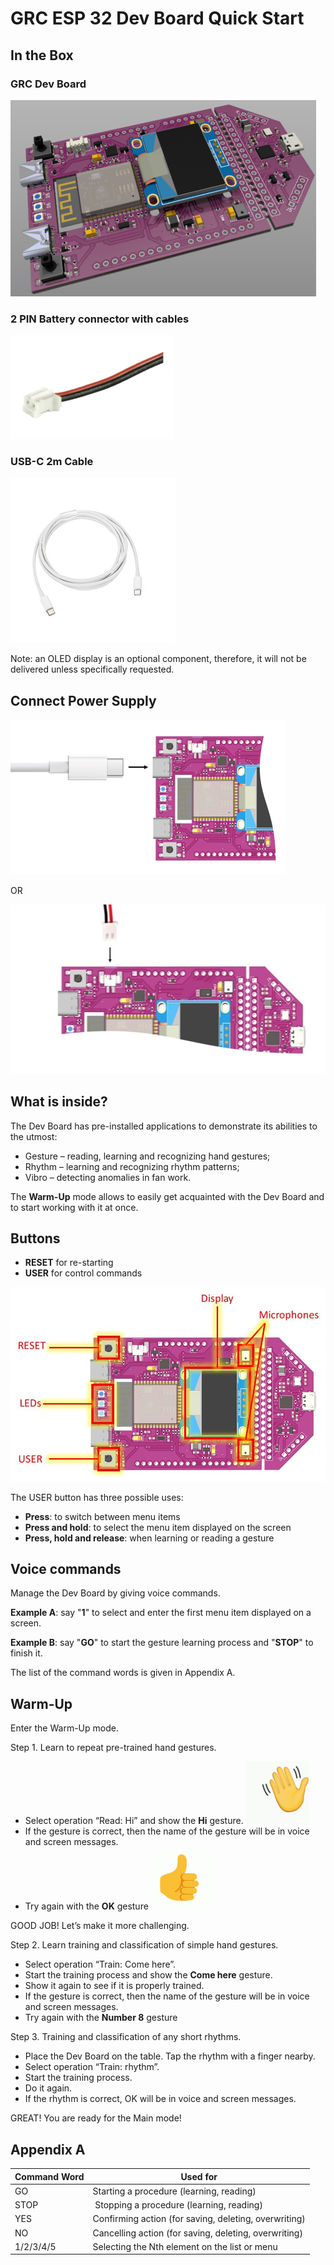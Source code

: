 # GRC ESP 32 Dev Board Quick Start
 
## In the Box

### GRC Dev Board

<img src="media/DevBoard_Concept_Design.png">

### 2 PIN Battery connector with cables

<img src="media/cable1.png">

### USB-C 2m Cable

<img src="media/usb cable.jpg">

Note: an OLED display is an optional component, therefore, it will not be delivered unless specifically requested.

## Connect Power Supply

<img src="media/board usb.png">

OR

<img src="media/board power.jpg">

## What is inside?

The Dev Board has pre-installed applications to demonstrate its abilities to the utmost:
* Gesture – reading, learning and recognizing hand gestures;
* Rhythm – learning and recognizing rhythm patterns;
* Vibro – detecting anomalies in fan work.

The **Warm-Up** mode allows to easily get acquainted with the Dev Board and to start working with it at once.

## Buttons 

* **RESET** for re-starting
* **USER** for control commands
<img src="media/buttons.jpg">

The USER button has three possible uses:
* **Press**: to switch between menu items
* **Press and hold**: to select the menu item displayed on the screen
* **Press, hold and release**: when learning or reading a gesture

## Voice commands

Manage the Dev Board by giving voice commands.

**Example A**: say "**1**" to select and enter the first menu item displayed on a screen.

**Example B**: say "**GO**" to start the gesture learning process and "**STOP**" to finish it.

The list of the command words is given in Appendix A.

## Warm-Up

Enter the Warm-Up mode. 

Step 1. Learn to repeat pre-trained hand gestures.
* Select operation “Read: Hi” and show the **Hi** gesture. <img src="media/hand2_1.gif" width="100">
* If the gesture is correct, then the name of the gesture will be in voice and screen messages.
* Try again with the **OK** gesture
  <img src="media/hand3.gif"  width="100">

GOOD JOB! Let’s make it more challenging.

Step 2. Learn training and classification of simple hand gestures.

* Select operation “Train: Come here”.
* Start the training process and show the **Come here** gesture.
* Show it again to see if it is properly trained.
* If the gesture is correct, then the name of the gesture will be in voice and screen messages.
* Try again with the **Number 8** gesture

Step 3. Training and classification of any short rhythms.
* Place the Dev Board on the table. Tap the rhythm with a finger nearby.
* Select operation “Train: rhythm”.
* Start the training process.
* Do it again.
* If the rhythm is correct, OK will be in voice and screen messages.
 
GREAT! You are ready for the Main mode!


## Appendix A

| Command Word​ | Used for​ |
| --- | --- |
| GO​ |	Starting a procedure (learning, reading)​ |
| STOP |​ Stopping a procedure (learning, reading)​ |
| YES​ | Confirming action (for saving, deleting, overwriting)​ |
| NO​ | Cancelling action (for saving, deleting, overwriting)​ |
| 1/2/3/4/5 | Selecting the Nth element on the list or menu​ |se

